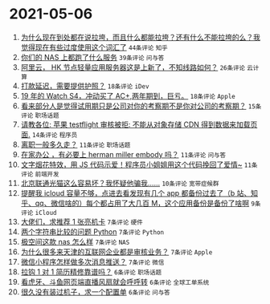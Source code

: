 # 2021-05-06

1. [为什么现在到处都在说拉垮，而且什么都能拉垮？还有什么不能拉垮的么？我觉得现在有些过度使用这个词汇了](https://www.v2ex.com/t/775084) `44条评论` `知乎`
1. [你们的 NAS 上都跑了什么服务](https://www.v2ex.com/t/775071) `39条评论` `问与答`
1. [阿里云， HK 节点轻量应用服务器这是上新了，不知线路如何？](https://www.v2ex.com/t/775103) `26条评论` `云计算`
1. [打款延迟，需要提供护照？](https://www.v2ex.com/t/775129) `18条评论` `iDev`
1. [19 年的 Watch S4，冲动买了 AC+,两年期到，巨亏。](https://www.v2ex.com/t/775092) `18条评论` `Apple`
1. [看来部分人是觉得试用期只是公司对你的考察期不是你对公司的考察期？](https://www.v2ex.com/t/775072) `15条评论` `职场话题`
1. [请教各位: 苹果 testflight 审核被拒: 不能从对象存储 CDN 得到数据来加载页面.](https://www.v2ex.com/t/775066) `14条评论` `程序员`
1. [离职一般多久走？](https://www.v2ex.com/t/775122) `11条评论` `职场话题`
1. [在家办公 ，有必要上 herman miller embody 吗？](https://www.v2ex.com/t/775109) `11条评论` `问与答`
1. [文字烟花特效，用 JS 代码示爱！程序员小姐姐用这个代码挽回了爱情~](https://www.v2ex.com/t/775095) `11条评论` `前端开发`
1. [北京联通光猫这么容易坏？我怀疑他骗我……](https://www.v2ex.com/t/775131) `10条评论` `宽带症候群`
1. [提醒我 icloud 容量不够，点进去看发现有几个 app 都备份过去了（b 站、知乎、qq、微信啥的）每个都占用了大几百 M，这个应用备份是备份了啥啊](https://www.v2ex.com/t/775085) `9条评论` `iCloud`
1. [大佬们，求推荐 1 张亮机卡](https://www.v2ex.com/t/775136) `7条评论` `硬件`
1. [两个字符串比较的问题 Python](https://www.v2ex.com/t/775121) `7条评论` `Python`
1. [极空间这款 nas 怎么样](https://www.v2ex.com/t/775118) `7条评论` `NAS`
1. [为什么很多来天津的互联网企业都是审核业务？](https://www.v2ex.com/t/775102) `7条评论` `Apple`
1. [微信小程序怎样做多次消息推送？](https://www.v2ex.com/t/775073) `7条评论` `微信`
1. [拉钩 1 对 1 简历精修靠谱吗？](https://www.v2ex.com/t/775134) `6条评论` `职场话题`
1. [看虎牙、斗鱼网页端直播风扇就会呼呼转](https://www.v2ex.com/t/775119) `6条评论` `全球工单系统`
1. [很久没有装过机子，求一个配置单](https://www.v2ex.com/t/775087) `6条评论` `问与答`
